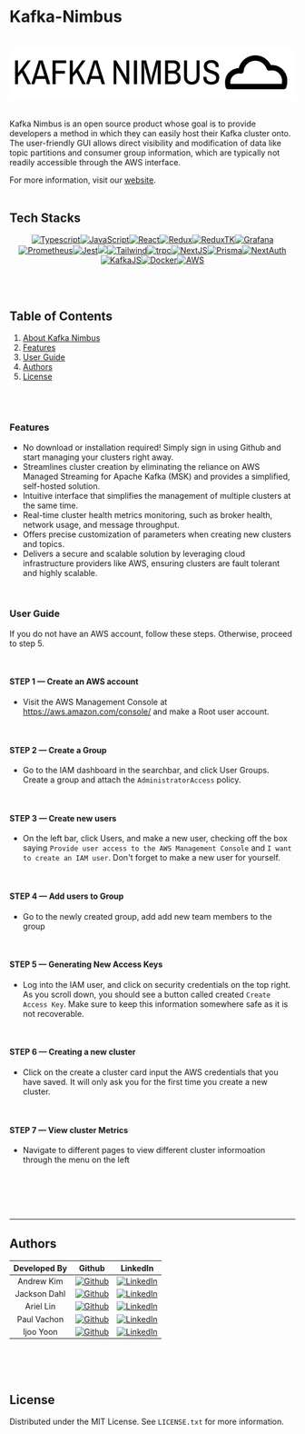 # Kafka-Nimbus

<a name="readme-top"></a>

<br />
  <div align="center">
    <img src="./public/logo-black.png" alt="Logo" width="fit" height="auto">
  </div>
<br />

Kafka Nimbus is an open source product whose goal is to provide developers a method in which they can easily host their Kafka cluster onto. The user-friendly GUI allows direct visibility and modification of data like topic partitions and consumer group information, which are typically not readily accessible through the AWS interface.


For more information, visit our [website](https://kafka-nimbus.vercel.app/).
<br />
<br />

## Tech Stacks

<div align="center" width="100%">
            
[![Typescript][TS.js]][TS-url][![JavaScript][JavaScript]][JavaScript-url][![React][React.js]][React-url][![Redux][Redux]][Redux-url][![ReduxTK][ReduxTK]][ReduxTK-url][![Grafana][Grafana]][Grafana-url][![Prometheus][Prometheus]][Prometheus-url][![Jest][Jest]][Jest-url][![][Git]][Git-url][![Tailwind][Tailwind]][Tailwind-url][![trpc][tRPC]](https://trpc.io/)[![NextJS][NextJs]](NextJS-url)[![Prisma][Prisma]][Prisma-url][![NextAuth][NextAuth]][NextAuth-url][![KafkaJS][KafkaJS]][KafkaJS-url][![Docker][Docker]][Docker-url][![AWS][AWS]][AWS-url]

</div>


<br />
<br />

## Table of Contents

  <ol>
    <li>
    <a href="#about-the-project">About Kafka Nimbus</a></li>
    <li><a href="#Features">Features</a></li>
    <li><a href="#Prerequisites">User Guide</a></li>
    <li><a href="#authors">Authors</a></li>
    <li><a href="#license">License</a></li>
  </ol>

<br />

<br />


### Features

- No download or installation required! Simply sign in using Github and start managing your clusters right away.
- Streamlines cluster creation by eliminating the reliance on AWS Managed Streaming for Apache Kafka (MSK) and provides a simplified, self-hosted solution.
- Intuitive interface that simplifies the management of multiple clusters at the same time.
- Real-time cluster health metrics monitoring, such as broker health, network usage, and message throughput.
- Offers precise customization of parameters when creating new clusters and topics.
- Delivers a secure and scalable solution by leveraging cloud infrastructure providers like AWS, ensuring clusters are fault tolerant and highly scalable.

<br />

### User Guide


If you do not have an AWS account, follow these steps. Otherwise, proceed to step 5.

<br />


#### STEP 1 — Create an AWS account

- Visit the AWS Management Console at https://aws.amazon.com/console/ and make a Root user account.

<br />


#### STEP 2 — Create a Group

- Go to the IAM dashboard in the searchbar, and click User Groups. Create a group and attach the `AdministratorAccess` policy.

<br />

#### STEP 3 — Create new users

- On the left bar, click Users, and make a new user, checking off the box saying `Provide user access to the AWS Management Console` and `I want to create an IAM user`. Don't forget to make a new user for yourself.

<br />


#### STEP 4 — Add users to Group

- Go to the newly created group, add add new team members to the group

<br />


#### STEP 5 — Generating New Access Keys

- Log into the IAM user, and click on security credentials on the top right. As you scroll down, you should see a button called created `Create Access Key`. Make sure to keep this information somewhere safe as it is not recoverable.

<br />


#### STEP 6 — Creating a new cluster

- Click on the create a cluster card input the AWS credentials that you have saved. It will only ask you for the first time you create a new cluster.

<br />


#### STEP 7 — View cluster Metrics

- Navigate to different pages to view different cluster informoation through the menu on the left

<br />





<br />
<br />
<br />

______________________________________________________

## Authors

| Developed By |                                                                     Github                                                                      |                                                                   LinkedIn                                                                    |
| :----------: | :---------------------------------------------------------------------------------------------------------------------------------------------: | :-------------------------------------------------------------------------------------------------------------------------------------------: |
|  Andrew Kim  |    [![Github](https://img.shields.io/badge/github-%23121011.svg?style=for-the-badge&logo=github&logoColor=white)](https://github.com/Akim97)    | [![LinkedIn](https://img.shields.io/badge/LinkedIn-%230077B5.svg?logo=linkedin&logoColor=white)](https://www.linkedin.com/in/andrew-kim1520/) |
| Jackson Dahl | [![Github](https://img.shields.io/badge/github-%23121011.svg?style=for-the-badge&logo=github&logoColor=white)](https://github.com/JacksonDahl2) |  [![LinkedIn](https://img.shields.io/badge/LinkedIn-%230077B5.svg?logo=linkedin&logoColor=white)](https://www.linkedin.com/in/jackson-dahl/)  |
|  Ariel Lin   |  [![Github](https://img.shields.io/badge/github-%23121011.svg?style=for-the-badge&logo=github&logoColor=white)](https://github.com/ariellinn)   |   [![LinkedIn](https://img.shields.io/badge/LinkedIn-%230077B5.svg?logo=linkedin&logoColor=white)](https://www.linkedin.com/in/ariellinn/)    |
| Paul Vachon  |  [![Github](https://img.shields.io/badge/github-%23121011.svg?style=for-the-badge&logo=github&logoColor=white)](https://github.com/paulrvach)   |  [![LinkedIn](https://img.shields.io/badge/LinkedIn-%230077B5.svg?logo=linkedin&logoColor=white)](https://www.linkedin.com/in/paul-vachon/)   |
|  Ijoo Yoon   |   [![Github](https://img.shields.io/badge/github-%23121011.svg?style=for-the-badge&logo=github&logoColor=white)](https://github.com/ijoo123)    |    [![LinkedIn](https://img.shields.io/badge/LinkedIn-%230077B5.svg?logo=linkedin&logoColor=white)](https://www.linkedin.com/in/ijooyoon/)    |


<br />
<br />
<br />

## License

Distributed under the MIT License. See `LICENSE.txt` for more information.



[React.js]: https://img.shields.io/badge/react-%2320232a.svg?style=for-the-badge&logo=react&logoColor=%2361DAFB
[React-url]: https://reactjs.org/
[TS.js]: https://img.shields.io/badge/typescript-%23007ACC.svg?style=for-the-badge&logo=typescript&logoColor=white
[TS-url]: https://www.typescriptlang.org/
[Grafana]: https://img.shields.io/badge/grafana-%23F46800.svg?style=for-the-badge&logo=grafana&logoColor=white
[Grafana-url]: https://grafana.com/
[Prometheus]: https://img.shields.io/badge/Prometheus-E6522C?style=for-the-badge&logo=Prometheus&logoColor=white
[Prometheus-url]: https://prometheus.io/
[JavaScript]: https://img.shields.io/badge/javascript-%23323330.svg?style=for-the-badge&logo=javascript&logoColor=%23F7DF1E
[JavaScript-url]: https://www.javascript.com/
[Redux]: https://img.shields.io/badge/redux-%23593d88.svg?style=for-the-badge&logo=redux&logoColor=white
[Redux-url]: https://redux.js.org/
[ReduxTK]: https://img.shields.io/badge/Redux_Toolkit-%23593d88.svg?style=for-the-badge&logo=redux&logoColor=white
[ReduxTK-url]: https://redux-toolkit.js.org/
[Jest]: https://img.shields.io/badge/-jest-%23C21325?style=for-the-badge&logo=jest&logoColor=white
[Jest-url]: https://jestjs.io/
[Docker]: https://img.shields.io/badge/docker-%230db7ed.svg?style=for-the-badge&logo=docker&logoColor=white
[Docker-url]: https://www.docker.com/
[Git]: https://img.shields.io/badge/git-%23F05033.svg?style=for-the-badge&logo=git&logoColor=white
[Git-url]: https://git-scm.com/
[tRPC]: https://img.shields.io/badge/trpc-%235755D9.svg?style=for-the-badge&logo=data:image/svg+xml;base64,PHN2ZyB3aWR0aD0iMTAiIGhlaWdodD0iMTAiIHZpZXdCb3g9IjAgMCAxMCAxMCIgdmlld0JveDdyYXBwZXI9IjAiIHZlcnNpb249IjEuMSIgeG1sbnM9Imh0dHA6Ly93d3cudzMub3JnLzIwMDAvc3ZnIj4gPHBhdGggZD0iTTEuNzg0MzUgNWMtMi4wNzY3NC02Ljg3ODg3LTYuODc4ODgtMTAuNTEzLTExLjQ0NTMtMTAuNTEzUzExLjQ0NTMgMCAxLjc4NDM1IDAgOWMtMy42NzE3MiAwLTcuMDg0NTcgMy41OTcyNS03LjA4NDU3LTIuMTA1ODMtMi4xMDU4My0zLjg2NzU0IDAtNy4wODY1MSAzLjU5NzI1LTcuMDg1NzYgMi4wNTg0My0yLjEwNTgzIDMuODY3NTQtNy4wODU3NCA3LjA4NTc1LTcuMDg1NzRoMy4yNzczMSIgZmlsbD0ibm9uZSIvPjwvc3ZnPgo=
[tRPC-url]: https://www.w3schools.com/css/
[Tailwind]: https://img.shields.io/badge/Tailwind-%231DA1F2.svg?style=for-the-badge&logo=tailwind-css&logoColor=white
[Tailwind-url]: https://tailwindcss.com/
[NextJS]: https://img.shields.io/badge/next.js-000000?style=for-the-badge&logo=nextdotjs&logoColor=white
[NextJS-url]: https://nextjs.org/
[Prisma]: https://img.shields.io/badge/Prisma-%233b3e44?style=for-the-badge&logo=prisma&logoColor=white
[Prisma-url]: https://www.prisma.io/
[NextAuth]: https://img.shields.io/badge/NextAuth-%23F05033.svg?style=for-the-badge&logo=nextdotjs&logoColor=white
[NextAuth-url]: https://next-auth.js.org/
[KafkaJS]: https://img.shields.io/badge/KafkaJS-%2316AB39.svg?style=for-the-badge&logo=kafkajs&logoColor=white
[KafkaJS-url]: https://kafka.js.org/
[AWS]: https://img.shields.io/badge/AWS-%231E73BE.svg?style=for-the-badge&logo=amazon-aws&logoColor=white:
[AWS-url]: https://aws.amazon.com/

